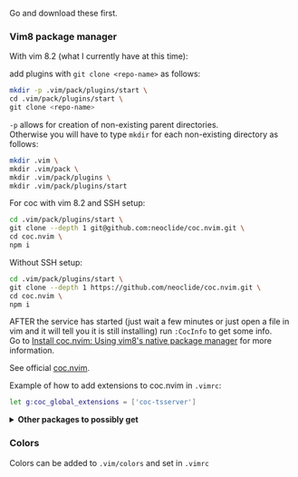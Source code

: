 Go and download these first.

### Vim8 package manager

With vim 8.2 (what I currently have at this time):<br />

add plugins with `git clone <repo-name>` as follows:

```sh
mkdir -p .vim/pack/plugins/start \
cd .vim/pack/plugins/start \
git clone <repo-name>

```

`-p` allows for creation of non-existing parent directories.<br />
Otherwise you will have to type `mkdir` for each non-existing
directory as follows:

```sh
mkdir .vim \
mkdir .vim/pack \
mkdir .vim/pack/plugins \
mkdir .vim/pack/plugins/start
```

For coc with vim 8.2 and SSH setup:

```sh
cd .vim/pack/plugins/start \
git clone --depth 1 git@github.com:neoclide/coc.nvim.git \
cd coc.nvim \
npm i
```

Without SSH setup:

```sh
cd .vim/pack/plugins/start \
git clone --depth 1 https://github.com/neoclide/coc.nvim.git \
cd coc.nvim \
npm i
```

AFTER the service has started (just wait a few minutes or just
open a file in vim and it will tell you it is still
installing) run `:CocInfo` to get some info.<br />
Go to [Install coc.nvim: Using vim8's native package manager](https://github.com/neoclide/coc.nvim/wiki/Install-coc.nvim#using-vim8s-native-package-manager)
for more information.

See official [coc.nvim](https://github.com/neoclide/coc.nvim).

Example of how to add extensions to coc.nvim in `.vimrc`:

```sh
let g:coc_global_extensions = ['coc-tsserver']
```

<details>
<summary>
  <strong>
  Other packages to possibly get
  </strong>
  </summary>

(Look into coc, b/c things like `coc-prettier` can be used instead) <br />
The `git clone` here uses for `ssh` setup.

- [vim-jsonc](https://github.com/kevinoid/vim-jsonc)
  - `git clone git@github.com:kevinoid/vim-jsonc.git`
  - allows comments in .json files
- ~~ale (not currently using)~~
- [auto-pairs](https://github.com/jiangmiao/auto-pairs)
  - `git clone git@github.com:jiangmiao/auto-pairs.git`
- [emmet-vim](https://github.com/mattn/emmet-vim)
  - `git clone git@github.com:mattn/emmet-vim.git`
- [nerdtree](https://github.com/preservim/nerdtree)
  - `git clone git@github.com:preservim/nerdtree.git`
- [vim-airline](https://github.com/vim-airline/vim-airline)
  - `git clone git@github.com:vim-airline/vim-airline.git`
- ~~vim-css-color (not currently using)~~
- ~~vim-es6 (not currently using)~~
- [vim-prettier](https://github.com/prettier/vim-prettier)
  - `git clone git@github.com:prettier/vim-prettier.git`
  - run either `sudo pacman -S prettier` or
    `npm i -g prettier` along with installing vim-prettier
- [vim-indent-guides](https://github.com/nathanaelkane/vim-indent-guides)
  - `git clone git@github.com:nathanaelkane/vim-indent-guides.git`
- [vim-rest-console](https://github.com/diepm/vim-rest-console)
  - `git clone git@github.com:diepm/vim-rest-console.git`
  - Similar to Postman
  - See [reminders_tips.md](https://github.com/justin0979/DellInspiron530_ArchLinuxPlasma_Install/blob/main/reminders_tips.md) for example
  </details>

### Colors

Colors can be added to `.vim/colors` and set in `.vimrc`
